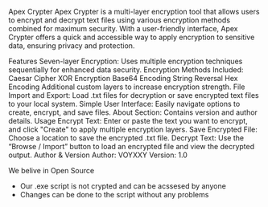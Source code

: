 Apex Crypter
Apex Crypter is a  multi-layer encryption tool that allows users to encrypt and decrypt text files using various encryption methods combined for maximum security. With a user-friendly interface, Apex Crypter offers a quick and accessible way to apply encryption to sensitive data, ensuring privacy and protection.

Features
Seven-layer Encryption: Uses multiple encryption techniques sequentially for enhanced data security.
Encryption Methods Included:
Caesar Cipher
XOR Encryption
Base64 Encoding
String Reversal
Hex Encoding
Additional custom layers to increase encryption strength.
File Import and Export: Load .txt files for decryption or save encrypted text files to your local system.
Simple User Interface: Easily navigate options to create, encrypt, and save files.
About Section: Contains version and author details.
Usage
Encrypt Text: Enter or paste the text you want to encrypt, and click "Create" to apply multiple encryption layers.
Save Encrypted File: Choose a location to save the encrypted .txt file.
Decrypt Text: Use the “Browse / Import” button to load an encrypted file and view the decrypted output.
Author & Version
Author: VOYXXY
Version: 1.0


We belive in Open Source 
- Our .exe script is not crypted and can be acssesed by anyone
- Changes can be done to the script without any problems
